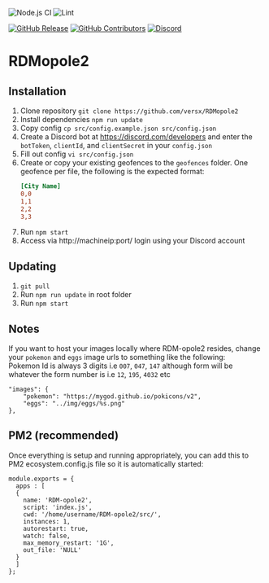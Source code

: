 ![Node.js CI](https://github.com/versx/RDMopole2/workflows/Node.js%20CI/badge.svg)
![Lint](https://github.com/versx/RDMopole2/workflows/Lint/badge.svg)  

[![GitHub Release](https://img.shields.io/github/release/WatWowMap/MapJS.svg)](https://github.com/WatWowMap/MapJS/releases/)
[![GitHub Contributors](https://img.shields.io/github/contributors/WatWowMap/MapJS.svg)](https://github.com/WatWowMap/MapJS/graphs/contributors/)
[![Discord](https://img.shields.io/discord/552003258000998401.svg?label=&logo=discord&logoColor=ffffff&color=7389D8&labelColor=6A7EC2)](https://discord.gg/zZ9h9Xa)  

# RDMopole2  

## Installation  
1. Clone repository `git clone https://github.com/versx/RDMopole2`  
1. Install dependencies `npm run update`  
1. Copy config `cp src/config.example.json src/config.json`  
1. Create a Discord bot at https://discord.com/developers and enter the `botToken`, `clientId`, and `clientSecret` in your `config.json`  
1. Fill out config `vi src/config.json`  
1. Create or copy your existing geofences to the `geofences` folder. One geofence per file, the following is the expected format:  
    ```ini
    [City Name]
    0,0
    1,1
    2,2
    3,3
    ```
1. Run `npm start`  
1. Access via http://machineip:port/ login using your Discord account    

## Updating  
1. `git pull`  
1. Run `npm run update` in root folder  
1. Run `npm start`  

## Notes  
If you want to host your images locally where RDM-opole2 resides, change your `pokemon` and `eggs` image urls to something like the following:  
Pokemon Id is always 3 digits i.e `007`, `047`, `147` although form will be whatever the form number is i.e `12`, `195`, `4032` etc  
```
"images": {
    "pokemon": "https://mygod.github.io/pokicons/v2",
    "eggs": "../img/eggs/%s.png"
},
```

## PM2 (recommended)  
Once everything is setup and running appropriately, you can add this to PM2 ecosystem.config.js file so it is automatically started:  
```
module.exports = {
  apps : [
  {
    name: 'RDM-opole2',
    script: 'index.js',
    cwd: '/home/username/RDM-opole2/src/',
    instances: 1,
    autorestart: true,
    watch: false,
    max_memory_restart: '1G',
    out_file: 'NULL'
  }
  ]
};
```
